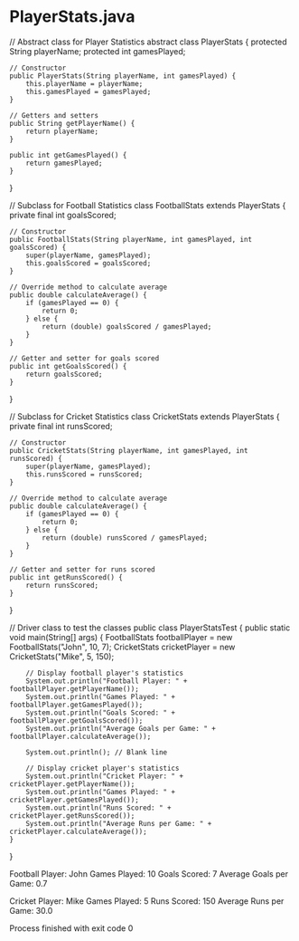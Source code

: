 # PlayerStats.java
// Abstract class for Player Statistics
abstract class PlayerStats {
    protected String playerName;
    protected int gamesPlayed;

    // Constructor
    public PlayerStats(String playerName, int gamesPlayed) {
        this.playerName = playerName;
        this.gamesPlayed = gamesPlayed;
    }

    // Getters and setters
    public String getPlayerName() {
        return playerName;
    }

    public int getGamesPlayed() {
        return gamesPlayed;
    }

}

// Subclass for Football Statistics
class FootballStats extends PlayerStats {
    private final int goalsScored;

    // Constructor
    public FootballStats(String playerName, int gamesPlayed, int goalsScored) {
        super(playerName, gamesPlayed);
        this.goalsScored = goalsScored;
    }

    // Override method to calculate average
    public double calculateAverage() {
        if (gamesPlayed == 0) {
            return 0;
        } else {
            return (double) goalsScored / gamesPlayed;
        }
    }

    // Getter and setter for goals scored
    public int getGoalsScored() {
        return goalsScored;
    }

}

// Subclass for Cricket Statistics
class CricketStats extends PlayerStats {
    private final int runsScored;

    // Constructor
    public CricketStats(String playerName, int gamesPlayed, int runsScored) {
        super(playerName, gamesPlayed);
        this.runsScored = runsScored;
    }

    // Override method to calculate average
    public double calculateAverage() {
        if (gamesPlayed == 0) {
            return 0;
        } else {
            return (double) runsScored / gamesPlayed;
        }
    }

    // Getter and setter for runs scored
    public int getRunsScored() {
        return runsScored;
    }

}

// Driver class to test the classes
public class PlayerStatsTest {
    public static void main(String[] args) {
        FootballStats footballPlayer = new FootballStats("John", 10, 7);
        CricketStats cricketPlayer = new CricketStats("Mike", 5, 150);

        // Display football player's statistics
        System.out.println("Football Player: " + footballPlayer.getPlayerName());
        System.out.println("Games Played: " + footballPlayer.getGamesPlayed());
        System.out.println("Goals Scored: " + footballPlayer.getGoalsScored());
        System.out.println("Average Goals per Game: " + footballPlayer.calculateAverage());

        System.out.println(); // Blank line

        // Display cricket player's statistics
        System.out.println("Cricket Player: " + cricketPlayer.getPlayerName());
        System.out.println("Games Played: " + cricketPlayer.getGamesPlayed());
        System.out.println("Runs Scored: " + cricketPlayer.getRunsScored());
        System.out.println("Average Runs per Game: " + cricketPlayer.calculateAverage());
    }
}

Football Player: John
Games Played: 10
Goals Scored: 7
Average Goals per Game: 0.7

Cricket Player: Mike
Games Played: 5
Runs Scored: 150
Average Runs per Game: 30.0

Process finished with exit code 0
